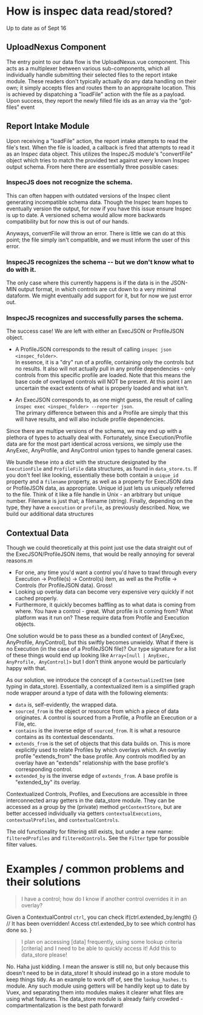 # How is inspec data read/stored?

Up to date as of Sept 16


## UploadNexus Component

The entry point to our data flow is the UploadNexus.vue component.
This acts as a multiplexer between various sub-components, which all individually handle submitting their selected files to the report intake module.
These readers don't typically actually do any data handling on their own; it simply accepts files and routes them to an appropraite location.
This is achieved by dispatching a "loadFile" action with the file as a payload.
Upon success, they report the newly filled file ids as an array via the "got-files" event

## Report Intake Module

Upon receiving a "loadFile" action, the report intake attempts to read the file's text.
When the file is loaded, a callback is fired that attempts to read it as an Inspec data object.
This utilizes the InspecJS module's "convertFile" object which tries to match the provided text against every known Inspec output schema.
From here there are essentially three possible cases:

### InspecJS does not recognize the schema.

This can often happen with outdated versions of the Inspec client generating incompatible schema data.
Though the Inspec team hopes to eventually version the output, for now if you have this issue ensure Inspec is up to date.
A versioned schema would allow more backwards compatibility but for now this is out of our hands.

Anyways, convertFile will throw an error. 
There is little we can do at this point; the file simply isn't compatible, and we must inform the user of this error.

### InspecJS recognizes the schema -- but we don't know what to do with it.

The only case where this currently happens is if the data is in the JSON-MIN output format, in which controls are cut down to a very minimal dataform.
We might eventually add support for it, but for now we just error out.

### InspecJS recognizes and successfully parses the schema.

The success case!
We are left with either an ExecJSON or ProfileJSON object.

 - A ProfileJSON corresponds to the result of calling `inspec json <inspec_folder>`.  
 In essence, it is a "dry" run of a profile, containing only the controls but no results.
 It also will not actually pull in any profile dependencies - only controls from this specific profile are loaded.
 Note that this means the base code of overlayed controls will NOT be present.
 At this point I am uncertain the exact extents of what is properly loaded and what isn't.

 - An ExecJSON corresponds to, as one might guess, the result of calling `inspec exec <inspec_folder> --reporter json`.  
 The primary difference between this and a Profile are simply that this will have results, and will also include profile dependencies.

Since there are multipe versions of the schema, we may end up with a plethora of types to actually deal with.
Fortunately, since Execution/Profile data are for the most part identical across versions, we simply use the AnyExec, AnyProfile, and AnyControl union types to handle general cases.

We bundle these into a dict with the structure designated by the `ExecutionFile` and `ProfileFile` data structures, as found in `data_store.ts`.
If you don't feel like looking, essentially these both contain a `unique_id` property and a `filename` property, as well as a property for ExecJSON data or ProfileJSON data, as appropriate.
Unique id just lets us uniquely referred to the file.
Think of it like a file handle in Unix - an arbitrary but unique number.
Filename is just that; a filename (string).
Finally, depending on the type, they have a `execution` or `profile`, as previously described. 
Now, we build our additional data structures

## Contextual Data

Though we could theoretically at this point just use the data straight out of the ExecJSON/ProfileJSON items, that would be really annoying for several reasons.m

- For one, any time you'd want a control you'd have to trawl through every Execution -> Profile(s) -> Control(s) item, as well as the Profile -> Controls (for ProfileJSON data). Gross!
- Looking up overlay data can become very expensive very quickly if not cached properly.
- Furthermore, it quickly becomes baffling as to what data is coming from where.
You have a control - great. What profile is it coming from? What platform was it run on? These require data from Profile and Execution objects.

One solution would be to pass these as a bundled context of [AnyExec, AnyProfile, AnyControl], but this swiftly becomes unwieldy.
What if there is no Execution (in the case of a ProfileJSON file)?
Our type signature for a list of these things would end up looking like `Array<[null | AnyExec, AnyProfile, AnyControl]>` but I don't think anyone would be particularly happy with that. 

As our solution, we introduce the concept of a `ContextualizedItem` (see typing in data_store).
Essentially, a contextualized item is a simplified graph node wrapper around a type of data with the following elements:
 - `data` is, self-evidently, the wrapped data.
 - `sourced_from` is the object or resource from which a piece of data originates. A control is sourced from a Profile, a Profile an Execution or a File, etc.
 - `contains` is the inverse edge of `sourced_from`. It is what a resource contains as its contextual descendants.
 - `extends_from` is the set of objects that this data builds on. This is more explicitly used to relate Profiles by which overlays which. An overlay profile "extends_from" the base profile. Any controls modified by an overlay have an "extends" relationship with the base profile's corresponding control.
 - `extended_by` is the inverse edge of `extends_from`. A base profile is "extended_by" its overlay.

Contextualized Controls, Profiles, and Executions are accessible in three interconnected array getters in the data_store module.
They can be accessed as a group by the (private) method `getContextStore`, but are better accessed individually via getters `contextualExecutions`, `contextualProfiles`, and `contextualControls`.

The old functionality for filtering still exists, but under a new name: `filteredProfiles` and `filteredControls`. 
See the `Filter` type for possible filter values.

# Examples / common problems and their solutions

> I have a control; how do I know if another control overrides it in an overlay?

Given a ContextualControl `ctrl`, you can check
    if(ctrl.extended_by.length) {}
        // It has been overridden! Access ctrl.extended_by to see which control has done so.
    }

> I plan on accessing \[data\] frequently, using some lookup criteria \[criteria\] and I need to be able to quickly access it! Add this to data_store please!

No.
Haha just kidding. I mean the answer is still no, but only because this doesn't need to be in data_store!
It should instead go in a store module to keep things tidy.
As an example to work off of, see the `lookup_hashes.ts` module. 
Any such module using getters will be handily kept up to date by Vuex, and separating them into modules makes it clearer what files are using what features. 
The data_store module is already fairly crowded - compartmentalization is the best path forward!






